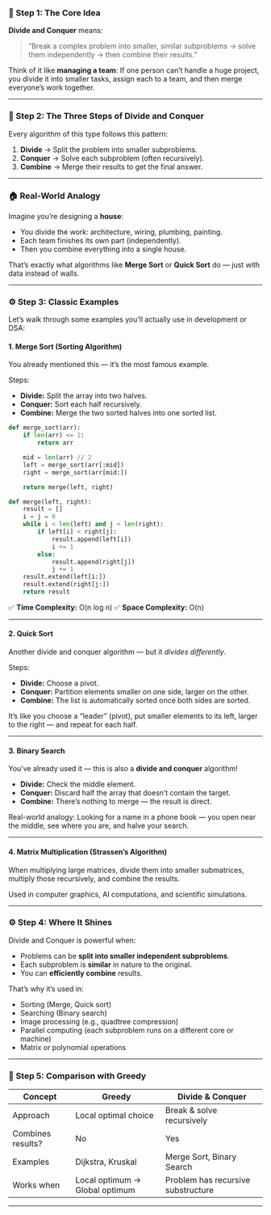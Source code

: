 ### 🧠 Step 1: The Core Idea

**Divide and Conquer** means:

> “Break a complex problem into smaller, similar subproblems → solve them independently → then combine their results.”

Think of it like **managing a team**:
If one person can’t handle a huge project, you divide it into smaller tasks, assign each to a team, and then merge everyone’s work together.

---

### 🧩 Step 2: The Three Steps of Divide and Conquer

Every algorithm of this type follows this pattern:

1. **Divide** → Split the problem into smaller subproblems.
2. **Conquer** → Solve each subproblem (often recursively).
3. **Combine** → Merge their results to get the final answer.

---

### 🏠 Real-World Analogy

Imagine you’re designing a **house**:

* You divide the work: architecture, wiring, plumbing, painting.
* Each team finishes its own part (independently).
* Then you combine everything into a single house.

That’s exactly what algorithms like **Merge Sort** or **Quick Sort** do — just with data instead of walls.

---

### ⚙️ Step 3: Classic Examples

Let’s walk through some examples you’ll actually use in development or DSA:

#### 1. **Merge Sort (Sorting Algorithm)**

You already mentioned this — it’s the most famous example.

Steps:

* **Divide:** Split the array into two halves.
* **Conquer:** Sort each half recursively.
* **Combine:** Merge the two sorted halves into one sorted list.

```python
def merge_sort(arr):
    if len(arr) <= 1:
        return arr

    mid = len(arr) // 2
    left = merge_sort(arr[:mid])
    right = merge_sort(arr[mid:])

    return merge(left, right)

def merge(left, right):
    result = []
    i = j = 0
    while i < len(left) and j < len(right):
        if left[i] < right[j]:
            result.append(left[i])
            i += 1
        else:
            result.append(right[j])
            j += 1
    result.extend(left[i:])
    result.extend(right[j:])
    return result
```

✅ **Time Complexity:** O(n log n)
✅ **Space Complexity:** O(n)

---

#### 2. **Quick Sort**

Another divide and conquer algorithm — but it *divides differently*.

Steps:

* **Divide:** Choose a pivot.
* **Conquer:** Partition elements smaller on one side, larger on the other.
* **Combine:** The list is automatically sorted once both sides are sorted.

It’s like you choose a “leader” (pivot), put smaller elements to its left, larger to the right — and repeat for each half.

---

#### 3. **Binary Search**

You’ve already used it — this is also a **divide and conquer** algorithm!

* **Divide:** Check the middle element.
* **Conquer:** Discard half the array that doesn’t contain the target.
* **Combine:** There’s nothing to merge — the result is direct.

Real-world analogy: Looking for a name in a phone book — you open near the middle, see where you are, and halve your search.

---

#### 4. **Matrix Multiplication (Strassen’s Algorithm)**

When multiplying large matrices, divide them into smaller submatrices, multiply those recursively, and combine the results.

Used in computer graphics, AI computations, and scientific simulations.

---

### ⚙️ Step 4: Where It Shines

Divide and Conquer is powerful when:

* Problems can be **split into smaller independent subproblems**.
* Each subproblem is **similar** in nature to the original.
* You can **efficiently combine** results.

That’s why it’s used in:

* Sorting (Merge, Quick sort)
* Searching (Binary search)
* Image processing (e.g., quadtree compression)
* Parallel computing (each subproblem runs on a different core or machine)
* Matrix or polynomial operations

---

### 🚧 Step 5: Comparison with Greedy

| Concept           | Greedy                         | Divide & Conquer                   |
| ----------------- | ------------------------------ | ---------------------------------- |
| Approach          | Local optimal choice           | Break & solve recursively          |
| Combines results? | No                             | Yes                                |
| Examples          | Dijkstra, Kruskal              | Merge Sort, Binary Search          |
| Works when        | Local optimum → Global optimum | Problem has recursive substructure |

---
